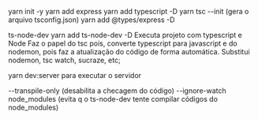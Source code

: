 yarn init -y
yarn add express
yarn add typescript -D
yarn tsc --init (gera o arquivo tsconfig.json)
yarn add @types/express -D

ts-node-dev
yarn add ts-node-dev -D 
Executa projeto com typescript e Node
Faz o papel do tsc pois, converte typescript para javascript e do nodemon, pois faz a atualização do código de forma automática.
Substitui nodemon, tsc watch, sucraze, etc;

yarn dev:server para executar o servidor

--transpile-only (desabilita a checagem do código)
--ignore-watch node_modules (evita q o ts-node-dev tente compilar códigos do node_modules)

